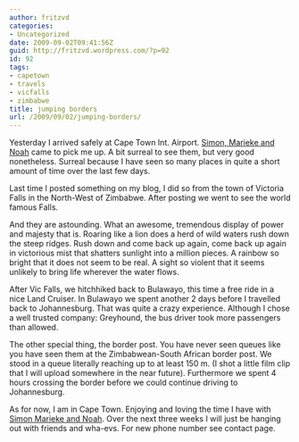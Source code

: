 ```yaml
---
author: fritzvd
categories:
- Uncategorized
date: 2009-09-02T09:41:56Z
guid: http://fritzvd.wordpress.com/?p=92
id: 92
tags:
- capetown
- travels
- vicfalls
- zimbabwe
title: jumping borders
url: /2009/09/02/jumping-borders/
---
```


Yesterday I arrived safely at Cape Town Int. Airport. [Simon, Marieke and Noah](http://www.simonandmarieke.com) came to pick me up. A bit surreal to see them, but very good nonetheless. Surreal because I have seen so many places in quite a short amount of time over the last few days.

Last time I posted something on my blog, I did so from the town of Victoria Falls in the North-West of Zimbabwe. After posting we went to see the world famous Falls.

And they are astounding. What an awesome, tremendous display of power and majesty that is. Roaring like a lion does a herd of wild waters rush down the steep ridges. Rush down and come back up again, come back up again in victorious mist that shatters sunlight into a million pieces. A rainbow so bright that it does not seem to be real. A sight so violent that it seems unlikely to bring life wherever the water flows.

After Vic Falls, we hitchhiked back to Bulawayo, this time a free ride in a nice Land Cruiser. In Bulawayo we spent another 2 days before I travelled back to Johannesburg. That was quite a crazy experience. Although I chose a well trusted company: Greyhound, the bus driver took more passengers than allowed.
  
The other special thing, the border post. You have never seen queues like you have seen them at the Zimbabwean-South African border post. We stood in a queue literally reaching up to at least 150 m. (I shot a little film clip that I will upload somewhere in the near future). Furthermore we spent 4 hours crossing the border before we could continue driving to Johannesburg.

As for now, I am in Cape Town. Enjoying and loving the time I have with [Simon Marieke and Noah](http://www.simonandmarieke.com). Over the next three weeks I will just be hanging out with friends and wha-evs. For new phone number see contact page.